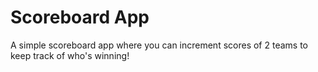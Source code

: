 # Scoreboard App

A simple scoreboard app where you can increment scores of 2 teams to keep track of who's winning!
